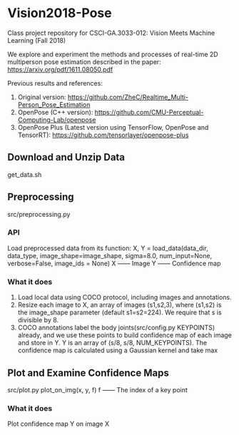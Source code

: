 # Vision2018-Pose
Class project repository for CSCI-GA.3033-012: Vision Meets Machine Learning (Fall 2018)

We explore and experiment the methods and processes of real-time 2D multiperson pose estimation described in the paper: https://arxiv.org/pdf/1611.08050.pdf

Previous results and references:
1. Original version: https://github.com/ZheC/Realtime_Multi-Person_Pose_Estimation
2. OpenPose (C++ version): https://github.com/CMU-Perceptual-Computing-Lab/openpose
3. OpenPose Plus (Latest version using TensorFlow, OpenPose and TensorRT): https://github.com/tensorlayer/openpose-plus

## Download and Unzip Data
get_data.sh

## Preprocessing 
src/preprocessing.py

### API
Load preprocessed data from its function: 
X, Y = load_data(data_dir, data_type, image_shape=image_shape, sigma=8.0, num_input=None, verbose=False, image_ids = None)
X —— Image
Y —— Confidence map

### What it does
1. Load local data using COCO protocol, including images and annotations.
2. Resize each image to X, an array of images (s1,s2,3), where (s1,s2) is the image_shape parameter (default s1=s2=224). 
We require that s is divisible by 8.
3. COCO annotations label the body joints(src/config.py KEYPOINTS) already, and we use these points to build confidence map of each image and store in Y. Y is an array of (s/8, s/8, NUM_KEYPOINTS).
The confidence map is calculated using a Gaussian kernel and take max

## Plot and Examine Confidence Maps
src/plot.py
plot_on_img(x, y, f)
f —— The index of a key point

### What it does
Plot confidence map Y on image X


